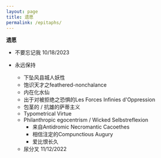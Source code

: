 ```yaml
---
layout: page
title: 遗愿
permalink: /epitaphs/
---
```

**遗愿**

- 不要忘记我 10/18/2023

- 永远保持
    - 下坠风县城人妖性
    - 饱识天才之feathered-nonchalance
    - 内在化水仙
    - 出于对被拒绝之恐惧的Les Forces Infinies d'Oppression
    - 包茎的 / 抗雄的萨蒂主义
    - Typometrical Virtue
    - Philanthropic egocentrism / Wicked Selbstreflexion
        - 来自Antidromic Necromantic Cacoethes
        - 相信注定的Compunctious Augury
        - 爱比恨长久
    - 尿分叉
11/12/2022
  
